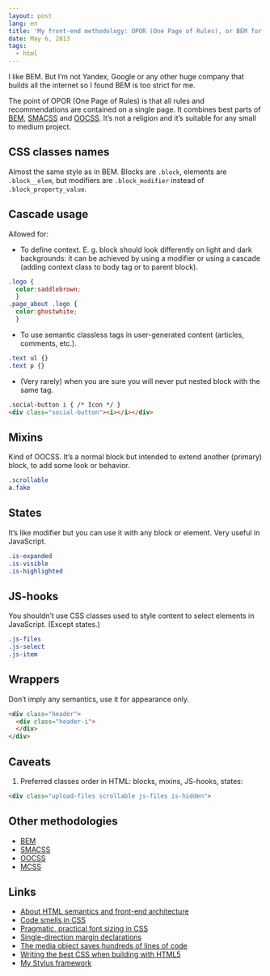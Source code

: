 ```yaml
---
layout: post
lang: en
title: 'My front-end methodology: OPOR (One Page of Rules), or BEM for small sites'
date: May 6, 2013
tags:
  - html
---
```


I like BEM. But I’m not Yandex, Google or any other huge company that builds all the internet so I found BEM is too strict for me.

The point of OPOR (One Page of Rules) is that all rules and recommendations are contained on a single page. It combines best parts of [BEM](http://en.bem.info/), [SMACSS](http://smacss.com/) and [OOCSS](http://coding.smashingmagazine.com/2011/12/12/an-introduction-to-object-oriented-css-oocss/). It’s not a religion and it’s suitable for any small to medium project.

## CSS classes names

Almost the same style as in BEM. Blocks are `.block`, elements are `.block__elem`, but modifiers are `.block_modifier` instead of `.block_property_value`.

## Cascade usage

Allowed for:

* To define context. E. g. block should look differently on light and dark backgrounds: it can be achieved by using a modifier or using a cascade (adding context class to body tag or to parent block).

```css
.logo {
  color:saddlebrown;
  }
.page_about .logo {
  color:ghostwhite;
  }
```

* To use semantic classless tags in user-generated content (articles, comments, etc.).

```css
.text ul {}
.text p {}
```

* (Very rarely) when you are sure you will never put nested block with the same tag.

```html
.social-button i { /* Icon */ }
<div class="social-button"><i></i></div>
```

## Mixins

Kind of OOCSS. It’s a normal block but intended to extend another (primary) block, to add some look or behavior.

```css
.scrollable
a.fake
```

## States

It’s like modifier but you can use it with any block or element. Very useful in JavaScript.

```css
.is-expanded
.is-visible
.is-highlighted
```

## JS-hooks

You shouldn’t use CSS classes used to style content to select elements in JavaScript. (Except states.)

```css
.js-files
.js-select
.js-item
```

## Wrappers

Don’t imply any semantics, use it for appearance only.

```html
<div class="header">
  <div class="header-i">
  </div>
</div>
```

## Caveats

1. Preferred classes order in HTML: blocks, mixins, JS-hooks, states:

```html
<div class="upload-files scrollable js-files is-hidden">
```

## Other methodologies

* [BEM](http://en.bem.info/)
* [SMACSS](http://smacss.com/)
* [OOCSS](http://coding.smashingmagazine.com/2011/12/12/an-introduction-to-object-oriented-css-oocss/)
* [MCSS](https://github.com/operatino/MCSS)

## Links

* [About HTML semantics and front-end architecture](http://nicolasgallagher.com/about-html-semantics-front-end-architecture/)
* [Code smells in CSS](http://csswizardry.com/2012/11/code-smells-in-css/)
* [Pragmatic, practical font sizing in CSS](http://csswizardry.com/2012/02/pragmatic-practical-font-sizing-in-css/)
* [Single-direction margin declarations](http://csswizardry.com/2012/06/single-direction-margin-declarations/)
* [The media object saves hundreds of lines of code](http://www.stubbornella.org/content/2010/06/25/the-media-object-saves-hundreds-of-lines-of-code/)
* [Writing the best CSS when building with HTML5](http://toddmotto.com/writing-the-best-css-when-building-with-html5/)
* [My Stylus framework](https://github.com/sapegin/tamia)
